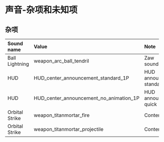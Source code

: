 # 声音-杂项和未知项

## 杂项

| Sound name | Value | Note |
| :--- | :--- | :--- |
| Ball Lightning | weapon\_arc\_ball\_tendril | Zaw sound |
| HUD | HUD\_center\_announcement\_standard\_1P | HUD announce standard |
| HUD | HUD\_center\_announcement\_no\_animation\_1P | HUD announce quick |
| Orbital Strike | weapon\_titanmortar\_fire | ​Content |
| Orbital Strike | weapon\_titanmortar\_projectile | ​Content |

